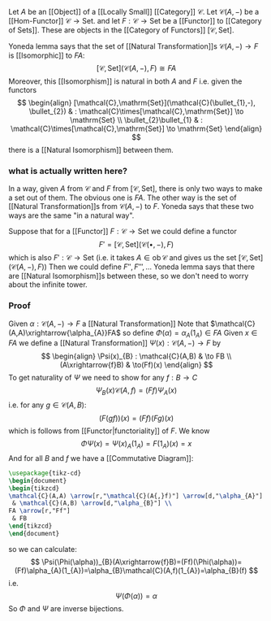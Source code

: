 Let $A$ be an [[Object]] of a [[Locally Small]] [[Category]] $\mathcal{C}$.
Let $\mathcal{C}(A,-)$ be a [[Hom-Functor]] $\mathcal{C}\to \mathrm{Set}$.
and let $F:\mathcal{C}\to \mathrm{Set}$ be a [[Functor]] to [[Category of Sets]].
These are objects in the [[Category of Functors]] $[\mathcal{C},\mathrm{Set}]$.

Yoneda lemma says that the set of [[Natural Transformation]]s $\mathcal{C}(A,-)\to F$
is [[Isomorphic]] to $FA$:
$$
[\mathcal{C},\mathrm{Set}](\mathcal{C}(A,-),F) \cong FA
$$
Moreover, this [[Isomorphism]] is natural in both $A$ and $F$ i.e.
given the functors
$$
\begin{align}
[\mathcal{C},\mathrm{Set}](\mathcal{C}(\bullet_{1},-), \bullet_{2})  & : \mathcal{C}\times[\mathcal{C},\mathrm{Set}] \to \mathrm{Set} \\
\bullet_{2}\bullet_{1}  & : \mathcal{C}\times[\mathcal{C},\mathrm{Set}] \to \mathrm{Set}
\end{align}
$$
there is a [[Natural Isomorphism]] between them.
### what is actually written here?
In a way, given $A$ from $\mathcal{C}$ and $F$ from $[\mathcal{C},\mathrm{Set}]$,
there is only two ways to make a set out of them.
The obvious one is $FA$.
The other way is the set of [[Natural Transformation]]s from $\mathcal{C}(A,-)$ to $F$.
Yoneda says that these two ways are the same "in a natural way".

Suppose that for a [[Functor]] $F:\mathcal{C}\to \mathrm{Set}$ we could define a functor
$$
F'=[\mathcal{C},\mathrm{Set}](\mathcal{C}(\bullet,-),F)
$$
which is also $F':\mathcal{C}\to \mathrm{Set}$ 
(i.e. it takes $A\in \operatorname{ob}\mathcal{C}$ and gives us the set $[\mathcal{C},\mathrm{Set}](\mathcal{C}(A,-),F)$)
Then we could define $F'',F''',\dots$
Yoneda lemma says that there are [[Natural Isomorphism]]s between these,
so we don't need to worry about the infinite tower.


### Proof
Given $\alpha:\mathcal{C}(A,-)\to F$ a [[Natural Transformation]]
Note that $\mathcal{C}(A,A)\xrightarrow{\alpha_{A}}FA$
so define $\Phi(\alpha)=\alpha_{A}(1_{A})\in FA$
Given $x\in FA$ 
we define a [[Natural Transformation]] $\Psi(x):\mathcal{C}(A,-)\to F$ by
$$
\begin{align}
\Psi(x)_{B} : \mathcal{C}(A,B) & \to FB \\
(A\xrightarrow{f}B)  & \to(Ff)(x)
\end{align}
$$
To get naturality of $\Psi$ we need to show for any $f:B\to C$
$$
\Psi_{B}(x)\mathcal{C}(A,f) = (Ff) \Psi_{A}(x)
$$
i.e. for any $g\in \mathcal{C}(A,B)$:
$$
(F(gf))(x) = (Ff)(Fg)(x)
$$
which is follows from [[Functor|functoriality]] of $F$.
We know 
$$
\Phi\Psi(x) = \Psi(x)_{A}(1_{A}) = F(1_{A})(x)=x
$$
And for all $B$ and $f$ we have a [[Commutative Diagram]]:
```tikz
\usepackage{tikz-cd}
\begin{document}
\begin{tikzcd}
\mathcal{C}(A,A) \arrow[r,"\mathcal{C}(A{,}f)"] \arrow[d,"\alpha_{A}"]
 & \mathcal{C}(A,B) \arrow[d,"\alpha_{B}"] \\
FA \arrow[r,"Ff"]
 & FB
\end{tikzcd}
\end{document}
```
so we can calculate:
$$
\Psi(\Phi(\alpha))_{B}(A\xrightarrow{f}B)=(Ff)(\Phi(\alpha))=(Ff)\alpha_{A}(1_{A})=\alpha_{B}\mathcal{C}(A,f)(1_{A})=\alpha_{B}(f)
$$
i.e. 
$$
\Psi(\Phi(\alpha))=\alpha
$$
So $\Phi$ and $\Psi$ are inverse bijections.


